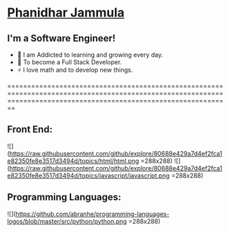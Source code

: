 # [Phanidhar Jammula](https://github.com/PhanidharJammula)

## I'm a Software Engineer!
   - :seedling: I am Addicted to learning and growing every day.
   - :goal_net: To become a Full Stack Developer.
   - :zap: I love math and to develop new things.

====================================================================================================================================================================
## Front End:
![](https://raw.githubusercontent.com/github/explore/80688e429a7d4ef2fca1e82350fe8e3517d3494d/topics/html/html.png =288x288) ![](https://raw.githubusercontent.com/github/explore/80688e429a7d4ef2fca1e82350fe8e3517d3494d/topics/javascript/javascript.png =288x288)

## Programming Languages:
![](https://github.com/abranhe/programming-languages-logos/blob/master/src/python/python.png =288x288)
